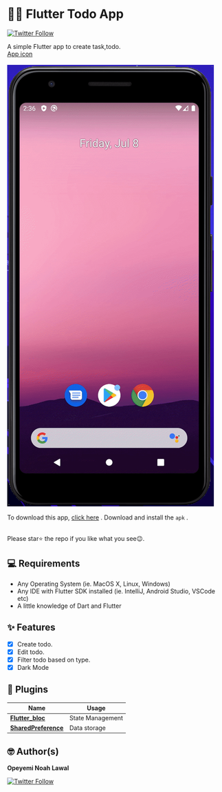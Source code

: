 # 📖📖 Flutter Todo App 

[![Twitter Follow](https://img.shields.io/twitter/follow/devlonoah.svg?style=social)](https://twitter.com/devlonoah)

A simple Flutter app to create task,todo.
<br>
<a href="https://drive.google.com/file/d/1jHmoJrDLpml6w9KmcvifYtMR0FCnlH5T/view?usp=sharing">App
icon</a> <br><br>
![](https://github.com/Devlonoah/bee_todo/blob/master/bee_todo.gif)

To download this app, <a href="https://github.com/Devlonoah/files-apk-/blob/main/bee_todo.apk">click here</a> . Download and install the `apk` .

<br> Please star⭐ the repo if you like what you see😉.

## 💻 Requirements

- Any Operating System (ie. MacOS X, Linux, Windows)
- Any IDE with Flutter SDK installed (ie. IntelliJ, Android Studio, VSCode etc)
- A little knowledge of Dart and Flutter

## ✨ Features

- [x] Create todo.
- [x] Edit todo.
- [x] Filter todo based on type.
- [x] Dark Mode

<!-- <img src="ss/mockup.png"/> -->

## 🔌 Plugins

| Name                                                    | Usage                                               |
| ------------------------------------------------------- | --------------------------------------------------- |
| [**Flutter_bloc**](https://pub.dev/packages/flutter_bloc)       | State Management                                    |
| [**SharedPreference**](https://pub.dev/packages/shared_preferences)      | Data storage
## 🤓 Author(s)

**Opeyemi Noah Lawal**

[![Twitter Follow](https://img.shields.io/twitter/follow/devlonoah.svg?style=social)](https://twitter.com/devlonoah)
